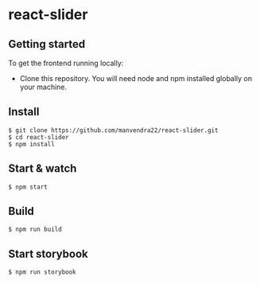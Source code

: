 # react-slider

## Getting started

To get the frontend running locally:
- Clone this repository. You will need node and npm installed globally on your machine.

## Install

    $ git clone https://github.com/manvendra22/react-slider.git
    $ cd react-slider
    $ npm install

## Start & watch

    $ npm start

## Build

    $ npm run build

## Start storybook

    $ npm run storybook
